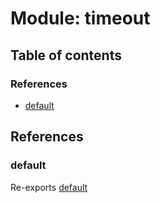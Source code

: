 # Module: timeout

## Table of contents

### References

- [default](timeout.md#default)

## References

### default

Re-exports [default](delay.md#default)
